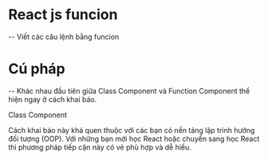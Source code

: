 

# React js funcion 

-- Viết các câu lệnh bằng funcion 
# Cú pháp
-- Khác nhau đầu tiên giữa Class Component và Function Component thể hiện ngay ở cách khai báo.

 Class Component

<!-- import React, { Component } from 'react';

class TestComponent extends Components {
  // phương pháp này bắt buộc phải khai báo hàm để kết xuất mã HTML
  render() {
    return <div>TestComponent</div>;
  }
} -->

Cách khai báo này khá quen thuộc với các bạn có nền tảng lập trình hướng đối tượng (OOP). Với những bạn mới học React hoặc chuyển sang học React thì phương pháp tiếp cận này có vẻ phù hợp và dễ hiểu.